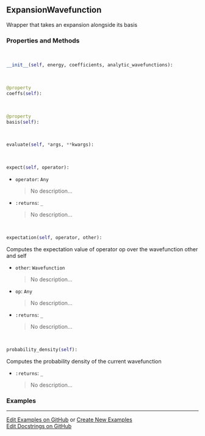 ## <a id="Psience.BasisReps.Wavefunctions.ExpansionWavefunction">ExpansionWavefunction</a>
Wrapper that takes an expansion alongside its basis

### Properties and Methods
<a id="Psience.BasisReps.Wavefunctions.ExpansionWavefunction.__init__" class="docs-object-method">&nbsp;</a>
```python
__init__(self, energy, coefficients, analytic_wavefunctions): 
```

<a id="Psience.BasisReps.Wavefunctions.ExpansionWavefunction.coeffs" class="docs-object-method">&nbsp;</a>
```python
@property
coeffs(self): 
```

<a id="Psience.BasisReps.Wavefunctions.ExpansionWavefunction.basis" class="docs-object-method">&nbsp;</a>
```python
@property
basis(self): 
```

<a id="Psience.BasisReps.Wavefunctions.ExpansionWavefunction.evaluate" class="docs-object-method">&nbsp;</a>
```python
evaluate(self, *args, **kwargs): 
```

<a id="Psience.BasisReps.Wavefunctions.ExpansionWavefunction.expect" class="docs-object-method">&nbsp;</a>
```python
expect(self, operator): 
```

- `operator`: `Any`
    >No description...
- `:returns`: `_`
    >No description...

<a id="Psience.BasisReps.Wavefunctions.ExpansionWavefunction.expectation" class="docs-object-method">&nbsp;</a>
```python
expectation(self, operator, other): 
```
Computes the expectation value of operator op over the wavefunction other and self
- `other`: `Wavefunction`
    >No description...
- `op`: `Any`
    >No description...
- `:returns`: `_`
    >No description...

<a id="Psience.BasisReps.Wavefunctions.ExpansionWavefunction.probability_density" class="docs-object-method">&nbsp;</a>
```python
probability_density(self): 
```
Computes the probability density of the current wavefunction
- `:returns`: `_`
    >No description...

### Examples


___

[Edit Examples on GitHub](https://github.com/McCoyGroup/References/edit/gh-pages/Documentation/examples/Psience/BasisReps/Wavefunctions/ExpansionWavefunction.md) or 
[Create New Examples](https://github.com/McCoyGroup/References/new/gh-pages/?filename=Documentation/examples/Psience/BasisReps/Wavefunctions/ExpansionWavefunction.md) <br/>
[Edit Docstrings on GitHub](https://github.com/McCoyGroup/Psience/edit/master/BasisReps/Wavefunctions.py?message=Update%20Docs)